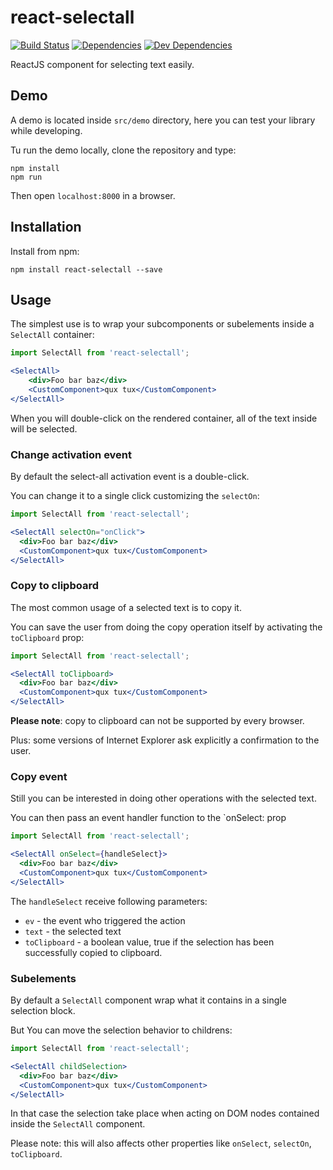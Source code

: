 react-selectall
===============

[![Build Status](https://travis-ci.org/keul/react-selectall.svg?branch=master)](https://travis-ci.org/keul/react-selectall)
[![Dependencies](https://img.shields.io/david/keul/react-selectall.svg)]()
[![Dev Dependencies](https://img.shields.io/david/dev/keul/react-selectall.svg)]()

ReactJS component for selecting text easily.

Demo
----

A demo is located inside `src/demo` directory, here you can test your library while developing.

Tu run the demo locally, clone the repository and type:

```
npm install
npm run
```

Then open `localhost:8000` in a browser.

Installation
------------

Install from npm:

```
npm install react-selectall --save
```

Usage
-----

The simplest use is to wrap your subcomponents or subelements inside a `SelectAll` container:

```jsx
import SelectAll from 'react-selectall';

<SelectAll>
    <div>Foo bar baz</div>
    <CustomComponent>qux tux</CustomComponent>
</SelectAll>
```

When you will double-click on the rendered container, all of the text inside will be selected.

### Change activation event

By default the select-all activation event is a double-click.

You can change it to a single click customizing the `selectOn`:

```jsx
import SelectAll from 'react-selectall';

<SelectAll selectOn="onClick">
  <div>Foo bar baz</div>
  <CustomComponent>qux tux</CustomComponent>
</SelectAll>
```

### Copy to clipboard

The most common usage of a selected text is to copy it.

You can save the user from doing the copy operation itself by activating the `toClipboard` prop:

```jsx
import SelectAll from 'react-selectall';

<SelectAll toClipboard>
  <div>Foo bar baz</div>
  <CustomComponent>qux tux</CustomComponent>
</SelectAll>
```

**Please note**: copy to clipboard can not be supported by every browser.

Plus: some versions of Internet Explorer ask explicitly a confirmation to the user.

### Copy event

Still you can be interested in doing other operations with the selected text.

You can then pass an event handler function to the `onSelect: prop

```jsx
import SelectAll from 'react-selectall';

<SelectAll onSelect={handleSelect}>
  <div>Foo bar baz</div>
  <CustomComponent>qux tux</CustomComponent>
</SelectAll>
```

The `handleSelect` receive following parameters:

* `ev` - the event who triggered the action
* `text` - the selected text
* `toClipboard` - a boolean value, true if the selection has been successfully copied to clipboard.

### Subelements

By default a `SelectAll` component wrap what it contains in a single selection block.

But You can move the selection behavior to childrens:

```jsx
import SelectAll from 'react-selectall';

<SelectAll childSelection>
  <div>Foo bar baz</div>
  <CustomComponent>qux tux</CustomComponent>
</SelectAll>
```

In that case the selection take place when acting on DOM nodes contained inside the `SelectAll` component.

Please note: this will also affects other properties like `onSelect`, `selectOn`, `toClipboard`.
